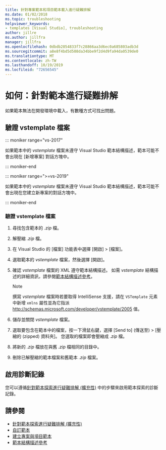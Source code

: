 ```yaml
---
title: 針對專案範本和項目範本載入進行疑難排解
ms.date: 01/02/2018
ms.topic: troubleshooting
helpviewer_keywords:
- templates [Visual Studio], troubleshooting
author: jillre
ms.author: jillfra
manager: jillfra
ms.openlocfilehash: 0dbdb2854833f7c28866aa3d6ec0a685803adb3d
ms.sourcegitcommit: a8e8f4bd5d508da34bbe9f2d4d9fa94da0539de0
ms.translationtype: MT
ms.contentlocale: zh-TW
ms.lasthandoff: 10/19/2019
ms.locfileid: "72656545"
---
```

# <a name="how-to-troubleshoot-templates"></a>如何：針對範本進行疑難排解

如果範本無法在開發環境中載入，有數種方式可找出問題。

## <a name="validate-the-vstemplate-file"></a>驗證 vstemplate 檔案

::: moniker range="vs-2017"

如果範本中的 *vstemplate* 檔案未遵守 Visual Studio 範本結構描述，範本可能不會出現在 [新增專案] 對話方塊中。

::: moniker-end

::: moniker range=">=vs-2019"

如果範本中的 *vstemplate* 檔案未遵守 Visual Studio 範本結構描述，範本可能不會出現在您建立新專案的對話方塊中。

::: moniker-end

### <a name="to-validate-the-vstemplate-file"></a>驗證 vstemplate 檔案

1. 尋找包含範本的 *.zip* 檔。

1. 解壓縮 *.zip* 檔。

1. 在 Visual Studio 的 [檔案] 功能表中選擇 [開啟] > [檔案]。

1. 選取範本的 *vstemplate* 檔案，然後選擇 [開啟]。

1. 確認 *vstemplate* 檔案的 XML 遵守範本結構描述。 如需 *vstemplate* 結構描述的詳細資訊，請參閱[範本結構描述參考](../extensibility/visual-studio-template-schema-reference.md)。

    > [!NOTE]
    > 撰寫 *vstemplate* 檔案時若要取得 IntelliSense 支援，請在 `VSTemplate` 元素中新增 `xmlns` 屬性並為它指派 http://schemas.microsoft.com/developer/vstemplate/2005 值。

1. 儲存並關閉 *vstemplate* 檔案。

1. 選取要包含在範本中的檔案，按一下滑鼠右鍵，選擇 [Send to] (傳送至) > [壓縮的 (zipped) 資料夾]。 您選取的檔案即會壓縮成 *.zip* 檔。

1. 將新的 *.zip* 檔放在與舊 *.zip* 檔相同的目錄中。

1. 刪除已解壓縮的範本檔案和舊範本 *.zip* 檔案。

## <a name="enable-diagnostic-logging"></a>啟用診斷記錄

您可以遵循[針對範本探索進行疑難排解 (擴充性)](../extensibility/troubleshooting-template-discovery.md) 中的步驟來啟用範本探索的診斷記錄。

## <a name="see-also"></a>請參閱

- [針對範本探索進行疑難排解 (擴充性)](../extensibility/troubleshooting-template-discovery.md)
- [自訂範本](../ide/customizing-project-and-item-templates.md)
- [建立專案與項目範本](../ide/creating-project-and-item-templates.md)
- [範本結構描述參考](../extensibility/visual-studio-template-schema-reference.md)
